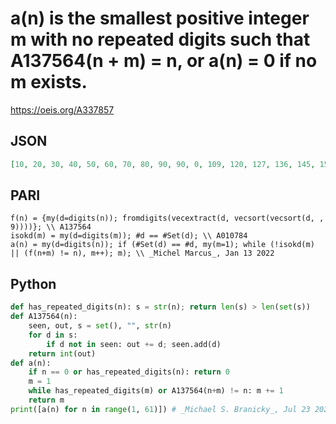 # a\(n\) is the smallest positive integer m with no repeated digits such that A137564\(n \+ m\) \= n, or a\(n\) \= 0 if no m exists\.
https://oeis.org/A337857
## JSON
```JSON
[10, 20, 30, 40, 50, 60, 70, 80, 90, 90, 0, 109, 120, 127, 136, 145, 154, 163, 172, 180, 190, 0, 209, 218, 230, 236, 245, 254, 263, 270, 280, 290, 0, 309, 318, 327, 340, 345, 354, 360, 370, 380, 390, 0, 409, 418, 427, 436, 450, 450, 460, 470, 480, 490, 0, 509, 518, 527, 536, 540]
```
## PARI
```PARI
f(n) = {my(d=digits(n)); fromdigits(vecextract(d, vecsort(vecsort(d, , 9))))}; \\ A137564
isokd(m) = my(d=digits(m)); #d == #Set(d); \\ A010784
a(n) = my(d=digits(n)); if (#Set(d) == #d, my(m=1); while (!isokd(m) || (f(n+m) != n), m++); m); \\ _Michel Marcus_, Jan 13 2022
```
## Python
```Python
def has_repeated_digits(n): s = str(n); return len(s) > len(set(s))
def A137564(n):
    seen, out, s = set(), "", str(n)
    for d in s:
        if d not in seen: out += d; seen.add(d)
    return int(out)
def a(n):
    if n == 0 or has_repeated_digits(n): return 0
    m = 1
    while has_repeated_digits(m) or A137564(n+m) != n: m += 1
    return m
print([a(n) for n in range(1, 61)]) # _Michael S. Branicky_, Jul 23 2022
```
